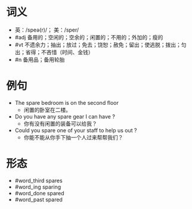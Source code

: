 # 词义
- 英：/speə(r)/； 美：/sper/
- #adj 备用的；空闲的；空余的；闲置的；不用的；外加的；瘦的
- #vt 不遗余力；抽出；放过；免去；饶恕；赦免；留出；使逃脱；拨出；匀出；省得；不吝惜（时间、金钱）
- #n 备用品；备用轮胎
# 例句
- The spare bedroom is on the second floor
	- 闲置的卧室在二楼。
- Do you have any spare gear I can have ?
	- 你有没有闲置的装备可以给我？
- Could you spare one of your staff to help us out ?
	- 你能不能从你手下抽一个人过来帮帮我们？
# 形态
- #word_third spares
- #word_ing sparing
- #word_done spared
- #word_past spared
